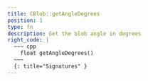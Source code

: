 ```yaml
---
title: CBlob::getAngleDegrees
position: 1
type: fn
description: Get the blob angle in degrees
right_code: |
  ~~~ cpp
    float getAngleDegrees()
  ~~~
  {: title="Signatures" }
---
```

